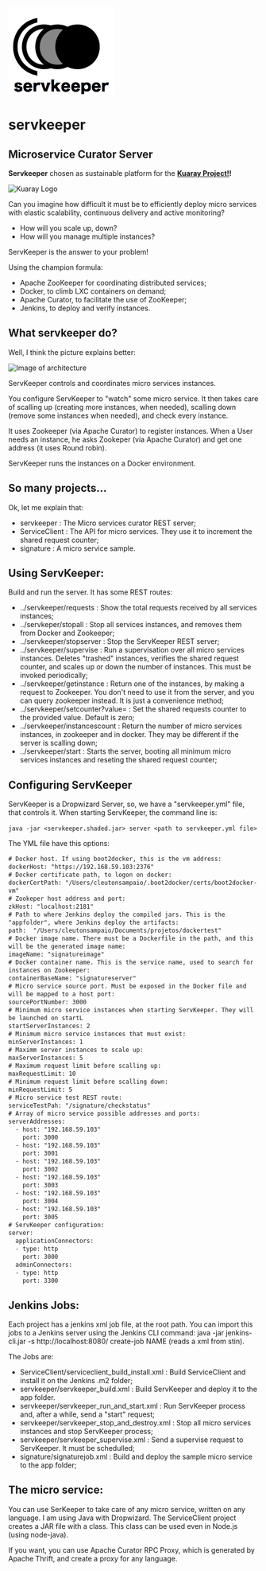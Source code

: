 ![servkeeper logo](servkeeper.png)

# servkeeper
## Microservice Curator Server

**Servkeeper** chosen as sustainable platform for the **[Kuaray Project!](http://kuaray.org)!**

![Kuaray Logo](http://1.bp.blogspot.com/-Rf4q4crsbP4/WCZLMZTzs-I/AAAAAAAAHOc/ZYkzKI1safUfT_y0wCgBvf-jMSeyboW-wCK4B/s1600/kuaray.png)

Can you imagine how difficult it must be to efficiently deploy micro services with elastic scalability, continuous delivery and active monitoring?

* How will you scale up, down?
* How will you manage multiple instances?

ServKeeper is the answer to your problem!

Using the champion formula:
- Apache ZooKeeper for coordinating distributed services;
- Docker, to climb LXC containers on demand;
- Apache Curator, to facilitate the use of ZooKeeper;
- Jenkins, to deploy and verify instances.

## What servkeeper do?

Well, I think the picture explains better: 

![Image of architecture](https://lh3.googleusercontent.com/-a7NHCDkkrGk/VYk6V38hNqI/AAAAAAAAGLw/Z6cmKiY0Iow/s800/arquitetura.png)

ServKeeper controls and coordinates micro services instances. 

You configure ServKeeper to "watch" some micro service. It then takes care of scalling up (creating more instances, when needed), scalling down (remove some instances when needed), and check every instance.

It uses Zookeeper (via Apache Curator) to register instances. When a User needs an instance, he asks Zookeper (via Apache Curator) and get one address (it uses Round robin). 

ServKeeper runs the instances on a Docker environment. 

## So many projects... 

Ok, let me explain that: 
- servkeeper : The Micro services curator REST server;
- ServiceClient : The API for micro services. They use it to increment the shared request counter;
- signature : A micro service sample.

## Using ServKeeper:

Build and run the server. It has some REST routes: 
- ../servkeeper/requests : Show the total requests received by all services instances;
- ../servkeper/stopall : Stop all services instances, and removes them from Docker and Zookeeper;
- ../servkeeper/stopserver : Stop the ServKeeper REST server;
- ../servkeeper/supervise : Run a supervisation over all micro services instances. Deletes "trashed" instances, verifies the shared request counter, and scales up or down the number of instances. This must be invoked periodically;
- ../servkeeper/getinstance : Return one of the instances, by making a request to Zookeeper. You don't need to use it from the server, and you can query zookeeper instead. It is just a convenience method;
- ../servkeeper/setcounter?value=<value> : Set the shared requests counter to the provided value. Default is zero;
- ../servkeeper/instancescount : Return the number of micro services instances, in zookeeper and in docker. They may be different if the server is scalling down;
- ../servkeeper/start : Starts the server, booting all minimum micro services instances and reseting the shared request counter;

## Configuring ServKeeper

ServKeeper is a Dropwizard Server, so, we have a "servkeeper.yml" file, that controls it. When starting ServKeeper, the command line is: 

`java -jar <servkeeper.shaded.jar> server <path to servkeeper.yml file>`

The YML file have this options: 
```
# Docker host. If using boot2docker, this is the vm address:
dockerHost: "https://192.168.59.103:2376"
# Docker certificate path, to logon on docker:
dockerCertPath: "/Users/cleutonsampaio/.boot2docker/certs/boot2docker-vm"
# Zookeper host address and port:
zkHost: "localhost:2181"
# Path to where Jenkins deploy the compiled jars. This is the "appfolder", where Jenkins deploy the artifacts:
path:  "/Users/cleutonsampaio/Documents/projetos/dockertest"
# Docker image name. There must be a Dockerfile in the path, and this will be the generated image name:
imageName: "signatureimage"
# Docker container name. This is the service name, used to search for instances on Zookeeper:
containerBaseName: "signatureserver"
# Micro service source port. Must be exposed in the Docker file and will be mapped to a host port:
sourcePortNumber: 3000
# Minimum micro service instances when starting ServKeeper. They will be launched on startL
startServerInstances: 2
# Minimum micro service instances that must exist:
minServerInstances: 1
# Maximm server instances to scale up:
maxServerInstances: 5
# Maximum request limit before scalling up:
maxRequestLimit: 10
# Minimum request limit before scalling down:
minRequestLimit: 5
# Micro service test REST route:
serviceTestPah: "/signature/checkstatus"
# Array of micro service possible addresses and ports:
serverAddresses: 
  - host: "192.168.59.103"
    port: 3000
  - host: "192.168.59.103"
    port: 3001
  - host: "192.168.59.103"
    port: 3002
  - host: "192.168.59.103"
    port: 3003
  - host: "192.168.59.103"
    port: 3004
  - host: "192.168.59.103"
    port: 3005
# ServKeeper configuration:    
server:
  applicationConnectors:
  - type: http
    port: 3000
  adminConnectors:
  - type: http
    port: 3300
```

## Jenkins Jobs:

Each project has a jenkins xml job file, at the root path. You can import this jobs to a Jenkins server using the Jenkins CLI command: java -jar jenkins-cli.jar -s http://localhost:8080/ create-job NAME (reads a xml from stin).

The Jobs are: 
- ServiceClient/serviceclient_build_install.xml : Build ServiceClient and install it on the Jenkins .m2 folder;
- servkeeper/servkeeper_build.xml : Build ServKeeper and deploy it to the app folder.
- servkeeper/servkeeper_run_and_start.xml : Run ServKeeper process and, after a while, send a "start" request;
- servkeeper/servkeeper_stop_and_destroy.xml : Stop all micro services instances and stop ServKeeper process;
- servkeeper/servkeeper_supervise.xml : Send a supervise request to ServKeeper. It must be schedulled;
- signature/signaturejob.xml : Build and deploy the sample micro service to the app folder;

## The micro service:

You can use SerKeeper to take care of any micro service, written on any language. I am using Java with Dropwizard. The ServiceClient project creates a JAR file with a class. This class can be used even in Node.js (using node-java).

If you want, you can use Apache Curator RPC Proxy, which is generated by Apache Thrift, and create a proxy for any language. 

